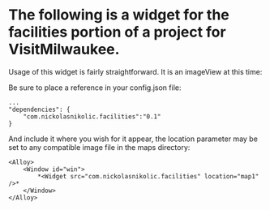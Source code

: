 # The following is a widget for the facilities portion of a project for VisitMilwaukee.

Usage of this widget is fairly straightforward. It is an imageView at this time:

Be sure to place a reference in your config.json file:

	...
    "dependencies": {
        "com.nickolasnikolic.facilities":"0.1"
    }
    
And include it where you wish for it appear, the location parameter may be set to any compatible image file in the maps directory:

	<Alloy>
	    <Window id="win">
	        *<Widget src="com.nickolasnikolic.facilities" location="map1" />*
	    </Window>
	</Alloy>

